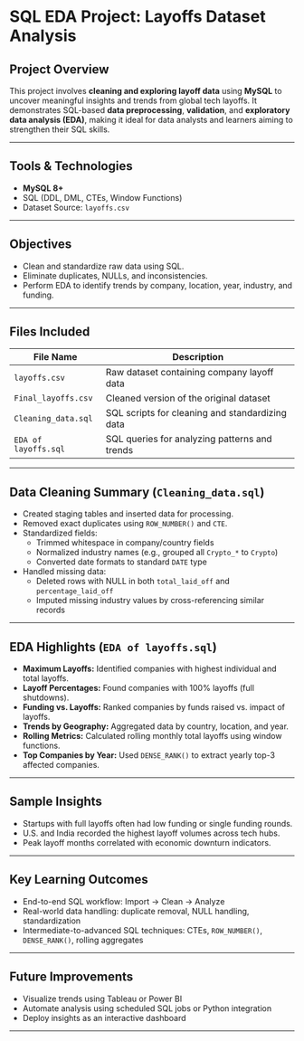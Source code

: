 # SQL EDA Project: Layoffs Dataset Analysis

## Project Overview

This project involves **cleaning and exploring layoff data** using **MySQL** to uncover meaningful insights and trends from global tech layoffs. It demonstrates SQL-based **data preprocessing**, **validation**, and **exploratory data analysis (EDA)**, making it ideal for data analysts and learners aiming to strengthen their SQL skills.

---

## Tools & Technologies

- **MySQL 8+**
- SQL (DDL, DML, CTEs, Window Functions)
- Dataset Source: `layoffs.csv`

---

## Objectives

- Clean and standardize raw data using SQL.
- Eliminate duplicates, NULLs, and inconsistencies.
- Perform EDA to identify trends by company, location, year, industry, and funding.

---

## Files Included

| File Name              | Description                                  |
|------------------------|----------------------------------------------|
| `layoffs.csv`          | Raw dataset containing company layoff data   |
| `Final_layoffs.csv`    | Cleaned version of the original dataset      |
| `Cleaning_data.sql`    | SQL scripts for cleaning and standardizing data |
| `EDA of layoffs.sql`   | SQL queries for analyzing patterns and trends |

---

##  Data Cleaning Summary (`Cleaning_data.sql`)

- Created staging tables and inserted data for processing.
- Removed exact duplicates using `ROW_NUMBER()` and `CTE`.
- Standardized fields:  
  - Trimmed whitespace in company/country fields  
  - Normalized industry names (e.g., grouped all `Crypto_*` to `Crypto`)  
  - Converted date formats to standard `DATE` type  
- Handled missing data:  
  - Deleted rows with NULL in both `total_laid_off` and `percentage_laid_off`  
  - Imputed missing industry values by cross-referencing similar records

---

## EDA Highlights (`EDA of layoffs.sql`)

- **Maximum Layoffs:** Identified companies with highest individual and total layoffs.
- **Layoff Percentages:** Found companies with 100% layoffs (full shutdowns).
- **Funding vs. Layoffs:** Ranked companies by funds raised vs. impact of layoffs.
- **Trends by Geography:** Aggregated data by country, location, and year.
- **Rolling Metrics:** Calculated rolling monthly total layoffs using window functions.
- **Top Companies by Year:** Used `DENSE_RANK()` to extract yearly top-3 affected companies.

---

## Sample Insights

- Startups with full layoffs often had low funding or single funding rounds.
- U.S. and India recorded the highest layoff volumes across tech hubs.
- Peak layoff months correlated with economic downturn indicators.

---

## Key Learning Outcomes

- End-to-end SQL workflow: Import → Clean → Analyze
- Real-world data handling: duplicate removal, NULL handling, standardization
- Intermediate-to-advanced SQL techniques: CTEs, `ROW_NUMBER()`, `DENSE_RANK()`, rolling aggregates

---

## Future Improvements

- Visualize trends using Tableau or Power BI
- Automate analysis using scheduled SQL jobs or Python integration
- Deploy insights as an interactive dashboard

---


